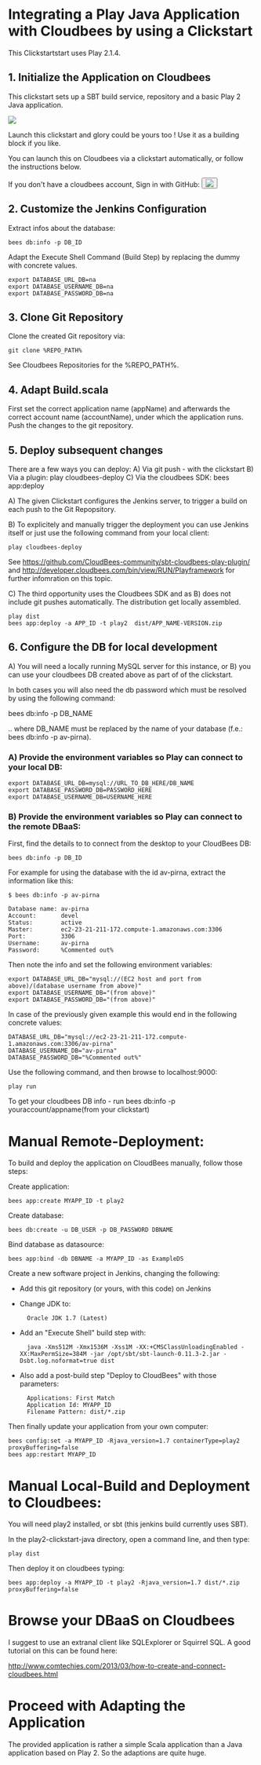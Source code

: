 #  Integrating a Play Java Application with Cloudbees by using a Clickstart

This Clickstartstart uses Play 2.1.4.

## 1. Initialize the Application on Cloudbees

This clickstart sets up a SBT build service, repository and a basic Play 2 Java application.

<a href="https://grandcentral.cloudbees.com/?CB_clickstart=https://raw.github.com/stefanil/play2-java-clickstart/master/clickstart.json"><img src="https://d3ko533tu1ozfq.cloudfront.net/clickstart/deployInstantly.png"/></a>

Launch this clickstart and glory could be yours too ! Use it as a building block if you like.

You can launch this on Cloudbees via a clickstart automatically, or follow the instructions below. 

If you don't have a cloudbees account, Sign in with GitHub:
<button onClick="javascript:window.location='https://grandcentral.cloudbees.com/authenticate/start?provider=github&login_redirect=/';"><img src="https://grandcentral.cloudbees.com/images/github-icon_40.png" /></button>

## 2. Customize the Jenkins Configuration

Extract infos about the database:

    bees db:info -p DB_ID
    
Adapt the Execute Shell Command (Build Step) by replacing the dummy with concrete values.

    export DATABASE_URL_DB=na 
    export DATABASE_USERNAME_DB=na 
    export DATABASE_PASSWORD_DB=na

## 3. Clone Git Repository

Clone the created Git repository via:   

    git clone %REPO_PATH%
    
See Cloudbees Repositories for the %REPO_PATH%.

## 4. Adapt Build.scala

First set the correct application name (appName) and afterwards the correct account name (accountName), under which the application runs.
Push the changes to the git repository.

## 5. Deploy subsequent changes

There are a few ways you can deploy:
A) Via git push - with the clickstart
B) Via a plugin: play cloudbees-deploy
C) Via the cloudbees SDK: bees app:deploy

A) The given Clickstart configures the Jenkins server, to trigger a build on each push to the Git Repopsitory.

B) To explicitely and manually trigger the deployment you can use Jenkins itself or just use the following command from your local client:   

    play cloudbees-deploy

See https://github.com/CloudBees-community/sbt-cloudbees-play-plugin/ and http://developer.cloudbees.com/bin/view/RUN/Playframework for further infomration on this topic.

C) The third opportunity uses the Cloudbees SDK and as B) does not include git pushes automatically. The distribution get locally assembled.

    play dist
    bees app:deploy -a APP_ID -t play2  dist/APP_NAME-VERSION.zip

## 6. Configure the DB for local development

A) You will need a locally running MySQL server for this instance, or 
B) you can use your cloudbees DB created above as part of of the clickstart.

In both cases you will also need the db password which must be resolved by using the following command:

  bees db:info -p DB_NAME

.. where DB_NAME must be replaced by the name of your database (f.e.: bees db:info -p av-pirna).

### A) Provide the environment variables so Play can connect to your local DB: 
    
    export DATABASE_URL_DB=mysql://URL_TO_DB_HERE/DB_NAME
    export DATABASE_PASSWORD_DB=PASSWORD_HERE
    export DATABASE_USERNAME_DB=USERNAME_HERE

### B) Provide the environment variables so Play can connect to the remote DBaaS: 

First, find the details to to connect from the desktop to your CloudBees DB:

    bees db:info -p DB_ID

For example for using the database with the id av-pirna, extract the information like this:

    $ bees db:info -p av-pirna

    Database name: av-pirna
    Account:       devel
    Status:        active
    Master:        ec2-23-21-211-172.compute-1.amazonaws.com:3306
    Port:          3306
    Username:      av-pirna
    Password:      %Commented out%

Then note the info and set the following environment variables: 

    export DATABASE_URL_DB="mysql://(EC2 host and port from above)/(database username from above)"
    export DATABASE_USERNAME_DB="(from above)"
    export DATABASE_PASSWORD_DB="(from above)"

In case of the previously given example this would end in the following concrete values:

    DATABASE_URL_DB="mysql://ec2-23-21-211-172.compute-1.amazonaws.com:3306/av-pirna"
    DATABASE_USERNAME_DB="av-pirna"
    DATABASE_PASSWORD_DB="%Commented out%"

Use the following command, and then browse to localhost:9000:

    play run   
    
To get your cloudbees DB info - run bees db:info -p youraccount/appname(from your clickstart) 


# Manual Remote-Deployment: 

To build and deploy the application on CloudBees manually, follow those steps:

Create application:

    bees app:create MYAPP_ID -t play2
    
Create database:

    bees db:create -u DB_USER -p DB_PASSWORD DBNAME

Bind database as datasource:

    bees app:bind -db DBNAME -a MYAPP_ID -as ExampleDS    


Create a new software project in Jenkins, changing the following:

* Add this git repository (or yours, with this code) on Jenkins
* Change JDK to:
    
        Oracle JDK 1.7 (Latest)
    
* Add an "Execute Shell" build step with:
    
        java -Xms512M -Xmx1536M -Xss1M -XX:+CMSClassUnloadingEnabled -XX:MaxPermSize=384M -jar /opt/sbt/sbt-launch-0.11.3-2.jar -Dsbt.log.noformat=true dist
    
* Also add a post-build step "Deploy to CloudBees" with those parameters:

        Applications: First Match
        Application Id: MYAPP_ID
        Filename Pattern: dist/*.zip
    
Then finally update your application from your own computer:
    
    bees config:set -a MYAPP_ID -Rjava_version=1.7 containerType=play2 proxyBuffering=false
    bees app:restart MYAPP_ID


# Manual Local-Build and Deployment to Cloudbees:

You will need play2 installed, or sbt (this jenkins build currently uses SBT).

In the play2-clickstart-java directory, open a command line, and then type:

    play dist

Then deploy it on cloudbees typing:

    bees app:deploy -a MYAPP_ID -t play2 -Rjava_version=1.7 dist/*.zip proxyBuffering=false

# Browse your DBaaS on Cloudbees

I suggest to use an extranal client like SQLExplorer or Squirrel SQL. A good tutorial on this can be found here:
 
http://www.comtechies.com/2013/03/how-to-create-and-connect-cloudbees.html

# Proceed with Adapting the Application

The provided application is rather a simple Scala application than a Java application based on Play 2. So the adaptions are quite huge.



